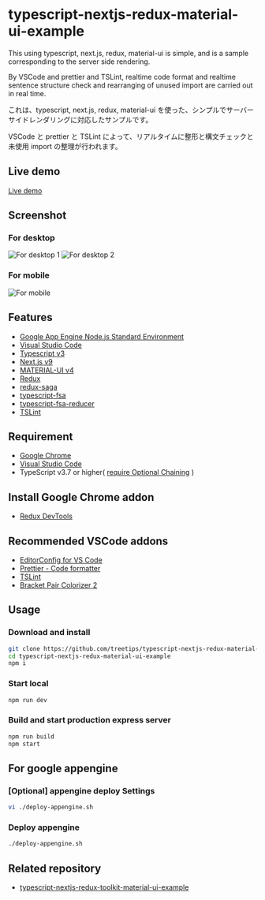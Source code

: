 # typescript-nextjs-redux-material-ui-example

This using typescript, next.js, redux, material-ui is simple, and is a sample corresponding to the server side rendering.

By VSCode and prettier and TSLint, realtime code format and realtime sentence structure check and rearranging of unused import are carried out in real time.

これは、typescript, next.js, redux, material-ui を使った、シンプルでサーバーサイドレンダリングに対応したサンプルです。

VSCode と prettier と TSLint によって、リアルタイムに整形と構文チェックと未使用 import の整理が行われます。

## Live demo

[Live demo](https://typescript-nextjs-redux-material-ui-example.now.sh/)

## Screenshot

### For desktop

![For desktop 1](https://user-images.githubusercontent.com/12574048/46964420-f9fb9180-d0e2-11e8-9c05-e1594c533947.png)
![For desktop 2](https://user-images.githubusercontent.com/12574048/71005010-3337f300-2126-11ea-844c-d113f5d87255.png)

### For mobile

![For mobile](https://user-images.githubusercontent.com/12574048/46964454-126bac00-d0e3-11e8-8bdc-ebf47c907ed1.png)

## Features

- [Google App Engine Node.js Standard Environment](https://cloud.google.com/appengine/docs/standard/nodejs/)
- [Visual Studio Code](https://code.visualstudio.com/)
- [Typescript v3](https://www.typescriptlang.org/)
- [Next.js v9](https://nextjs.org/)
- [MATERIAL-UI v4](https://material-ui.com/)
- [Redux](https://redux.js.org/)
- [redux-saga](https://redux-saga.js.org/)
- [typescript-fsa](https://github.com/aikoven/typescript-fsa)
- [typescript-fsa-reducer](https://github.com/dphilipson/typescript-fsa-reducers)
- [TSLint](https://palantir.github.io/tslint/)

## Requirement

- [Google Chrome](https://www.google.com/intl/ja_ALL/chrome/)
- [Visual Studio Code](https://code.visualstudio.com/)
- TypeScript v3.7 or higher( [require Optional Chaining](https://www.typescriptlang.org/docs/handbook/release-notes/typescript-3-7.html#optional-chaining) )

## Install Google Chrome addon

- [Redux DevTools](https://chrome.google.com/webstore/detail/redux-devtools/lmhkpmbekcpmknklioeibfkpmmfibljd?hl=ja)

## Recommended VSCode addons

- [EditorConfig for VS Code](https://marketplace.visualstudio.com/items?itemName=EditorConfig.EditorConfig)
- [Prettier - Code formatter](https://marketplace.visualstudio.com/items?itemName=esbenp.prettier-vscode)
- [TSLint](https://marketplace.visualstudio.com/items?itemName=eg2.tslint)
- [Bracket Pair Colorizer 2](https://marketplace.visualstudio.com/items?itemName=CoenraadS.bracket-pair-colorizer-2)

## Usage

### Download and install

```bash
git clone https://github.com/treetips/typescript-nextjs-redux-material-ui-example.git
cd typescript-nextjs-redux-material-ui-example
npm i
```

### Start local

```bash
npm run dev
```

### Build and start production express server

```bash
npm run build
npm start
```

## For google appengine

### [Optional] appengine deploy Settings

```bash
vi ./deploy-appengine.sh
```

### Deploy appengine

```bash
./deploy-appengine.sh
```

## Related repository

* [typescript-nextjs-redux-toolkit-material-ui-example](https://github.com/treetips/typescript-nextjs-redux-toolkit-material-ui-example)
